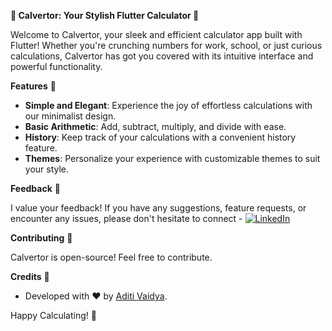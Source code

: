 **📱 Calvertor: Your Stylish Flutter Calculator 🧮**

Welcome to Calvertor, your sleek and efficient calculator app built with Flutter! Whether you're crunching numbers for work, school, or just curious calculations, Calvertor has got you covered with its intuitive interface and powerful functionality.

**Features** 🚀
- **Simple and Elegant**: Experience the joy of effortless calculations with our minimalist design.
- **Basic Arithmetic**: Add, subtract, multiply, and divide with ease.
- **History**: Keep track of your calculations with a convenient history feature.
- **Themes**: Personalize your experience with customizable themes to suit your style.

**Feedback** 📣

I value your feedback! If you have any suggestions, feature requests, or encounter any issues, please don't hesitate to connect - [![LinkedIn](https://img.shields.io/badge/LinkedIn-%230077B5.svg?logo=linkedin&logoColor=white)](https://linkedin.com/in/https://www.linkedin.com/in/aditivaidya10/)

**Contributing** 🤝

Calvertor is open-source! Feel free to contribute.

**Credits** 🙏

- Developed with ❤️ by [Aditi Vaidya](https://github.com/AditiVaidya10).

Happy Calculating! 🎉
